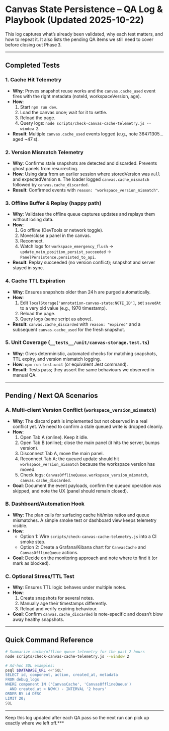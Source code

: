 # Canvas State Persistence – QA Log & Playbook (Updated 2025-10-22)

This log captures what’s already been validated, why each test matters, and how to repeat it. It also lists the pending QA items we still need to cover before closing out Phase 3.

---

## Completed Tests

### 1. Cache Hit Telemetry
- **Why**: Proves snapshot reuse works and the `canvas.cache_used` event fires with the right metadata (noteId, workspaceVersion, age).
- **How**:
  1. Start `npm run dev`.
  2. Load the canvas once; wait for it to settle.
  3. Reload the page.
  4. Query logs: `node scripts/check-canvas-cache-telemetry.js --window 2`.
- **Result**: Multiple `canvas.cache_used` events logged (e.g., note 36471305… aged ~47 s).

### 2. Version Mismatch Telemetry
- **Why**: Confirms stale snapshots are detected and discarded. Prevents ghost panels from resurrecting.
- **How**: Using data from an earlier session where storedVersion was `null` and expectedVersion `0`. The loader logged `canvas.cache_mismatch` followed by `canvas.cache_discarded`.
- **Result**: Confirmed events with `reason: "workspace_version_mismatch"`.

### 3. Offline Buffer & Replay (happy path)
- **Why**: Validates the offline queue captures updates and replays them without losing data.
- **How**:
  1. Go offline (DevTools or network toggle).
  2. Move/close a panel in the canvas.
  3. Reconnect.
  4. Watch logs for `workspace_emergency_flush` → `update_main_position_persist_succeeded` → `PanelPersistence.persisted_to_api`.
- **Result**: Replay succeeded (no version conflict); snapshot and server stayed in sync.

### 4. Cache TTL Expiration
- **Why**: Ensures snapshots older than 24 h are purged automatically.
- **How**:
  1. Edit `localStorage['annotation-canvas-state:NOTE_ID']`, set `savedAt` to a very old value (e.g., 1970 timestamp).
  2. Reload the page.
  3. Query logs (same script as above).
- **Result**: `canvas.cache_discarded` with `reason: "expired"` and a subsequent `canvas.cache_used` for the fresh snapshot.

### 5. Unit Coverage (`__tests__/unit/canvas-storage.test.ts`)
- **Why**: Gives deterministic, automated checks for matching snapshots, TTL expiry, and version mismatch logging.
- **How**: `npm run test:unit` (or equivalent Jest command).
- **Result**: Tests pass; they assert the same behaviours we observed in manual QA.

---

## Pending / Next QA Scenarios

### A. Multi-client Version Conflict (`workspace_version_mismatch`)
- **Why**: The discard path is implemented but not observed in a real conflict yet. We need to confirm a stale queued write is dropped cleanly.
- **How**:
  1. Open Tab A (online). Keep it idle.
  2. Open Tab B (online); close the main panel (it hits the server, bumps version).
  3. Disconnect Tab A, move the main panel.
  4. Reconnect Tab A; the queued update should hit `workspace_version_mismatch` because the workspace version has moved.
  5. Check logs: `CanvasOfflineQueue.workspace_version_mismatch`, `canvas.cache_discarded`.
- **Goal**: Document the event payloads, confirm the queued operation was skipped, and note the UX (panel should remain closed).

### B. Dashboard/Automation Hook
- **Why**: The plan calls for surfacing cache hit/miss ratios and queue mismatches. A simple smoke test or dashboard view keeps telemetry visible.
- **How**:
  - Option 1: Wire `scripts/check-canvas-cache-telemetry.js` into a CI smoke step.
  - Option 2: Create a Grafana/Kibana chart for `CanvasCache` and `CanvasOfflineQueue` actions.
- **Goal**: Decide on the monitoring approach and note where to find it (or mark as blocked).

### C. Optional Stress/TTL Test
- **Why**: Ensures TTL logic behaves under multiple notes.
- **How**:
  1. Create snapshots for several notes.
  2. Manually age their timestamps differently.
  3. Reload and verify expiring behaviour.
- **Goal**: Confirm `canvas.cache_discarded` is note-specific and doesn’t blow away healthy snapshots.

---

## Quick Command Reference

```bash
# Summarize cache/offline queue telemetry for the past 2 hours
node scripts/check-canvas-cache-telemetry.js --window 2

# Ad-hoc SQL examples:
psql $DATABASE_URL <<'SQL'
SELECT id, component, action, created_at, metadata
FROM debug_logs
WHERE component IN ('CanvasCache', 'CanvasOfflineQueue')
  AND created_at > NOW() - INTERVAL '2 hours'
ORDER BY id DESC
LIMIT 20;
SQL
```

---

Keep this log updated after each QA pass so the next run can pick up exactly where we left off.***

